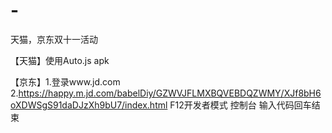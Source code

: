 # -
天猫，京东双十一活动

【天猫】使用Auto.js apk

【京东】1.登录www.jd.com
2.https://happy.m.jd.com/babelDiy/GZWVJFLMXBQVEBDQZWMY/XJf8bH6oXDWSgS91daDJzXh9bU7/index.html
F12开发者模式 控制台 输入代码回车结束

